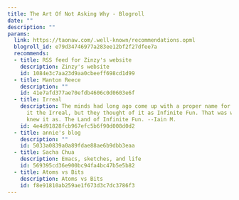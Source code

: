 ```yaml
---
title: The Art Of Not Asking Why - Blogroll
date: ""
description: ""
params:
  link: https://taonaw.com/.well-known/recommendations.opml
  blogroll_id: e79d34746977a283ee12bf2f27dfee7a
  recommends:
  - title: RSS feed for Zinzy's website
    description: Zinzy's website
    id: 1084e3c7aa23d9aa0cbeeff698cd1d99
  - title: Manton Reece
    description: ""
    id: 41e7afd377ae70efdb4606c0d0603e6f
  - title: Irreal
    description: The minds had long ago come up with a proper name for it; they called
      it the Irreal, but they thought of it as Infinite Fun. That was what they really
      knew it as. The Land of Infinite Fun. --Iain M.
    id: 4e4d91828fcb967efc5b6f90d008d0d2
  - title: annie's blog
    description: ""
    id: 5033a0839a0a89fdae88ae6b9dbb3eaa
  - title: Sacha Chua
    description: Emacs, sketches, and life
    id: 569395cd36e900bc94fa4bc47b5e5b82
  - title: Atoms vs Bits
    description: Atoms vs Bits
    id: f8e91810ab259ae1f673d3c7dc3786f3
---
```

